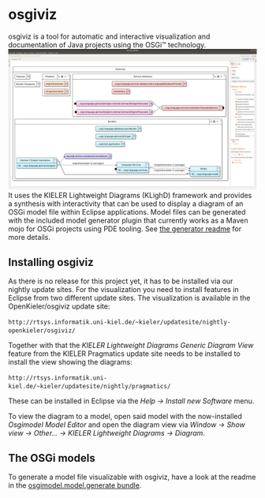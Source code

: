# osgiviz

osgiviz is a tool for automatic and interactive visualization and documentation of Java projects using the OSGi&trade; technology.
![An example visualization of bundle and service dependencies in a project.](./doc/osgiviz_example.png)
It uses the KIELER Lightweight Diagrams (KLighD) framework
and provides a synthesis with interactivity
that can be used to display a diagram of an OSGi model file within Eclipse applications. 
Model files can be generated with the included model generator plugin
that currently works as a Maven mojo for OSGi projects using PDE tooling. See [the generator readme](./plugins/de.scheidtbachmann.osgimodel.model.generate/readme.md) for more details.

## Installing osgiviz
As there is no release for this project yet,
it has to be installed via our nightly update sites.
For the visualization you need to install features in Eclipse from two different update sites.
The visualization is available in the OpenKieler/osgiviz update site:

`http://rtsys.informatik.uni-kiel.de/~kieler/updatesite/nightly-openkieler/osgiviz/`

Together with that the *KIELER Lightweight Diagrams Generic Diagram View* feature from the KIELER Pragmatics update site needs to be installed to install the view showing the diagrams:

`http://rtsys.informatik.uni-kiel.de/~kieler/updatesite/nightly/pragmatics/`

These can be installed in Eclipse via the *Help -> Install new Software* menu.

To view the diagram to a model,
open said model with the now-installed *Osgimodel Model Editor*
and open the diagram view via *Window -> Show view -> Other... -> KIELER Lightweight Diagrams -> Diagram*.

## The OSGi models
To generate a model file visualizable with osgiviz, have a look at the readme in the [osgimodel.model.generate bundle](https://github.com/OpenKieler/osgiviz/tree/master/plugins/de.scheidtbachmann.osgimodel.model.generate).
